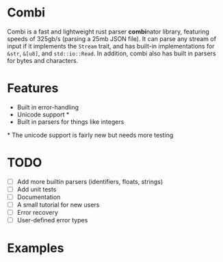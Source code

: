 # Combi
Combi is a fast and lightweight rust parser **combi**nator library, featuring speeds of
325gb/s (parsing a 25mb JSON file). It can parse any stream of input if it implements the
`Stream` trait, and has built-in implementations for `&str`, `&[u8]`, and `std::io::Read`. 
In addition, combi also has built in parsers for bytes and characters.

# Features
- Built in error-handling
- Unicode support *
- Built in parsers for things like integers

\* The unicode support is fairly new but needs more testing

# TODO
- [ ] Add more builtin parsers (identifiers, floats, strings)
- [ ] Add unit tests
- [ ] Documentation
- [ ] A small tutorial for new users
- [ ] Error recovery
- [ ] User-defined error types

# Examples
